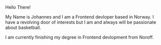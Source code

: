 Hello There!

My Name is Johannes and I am a Frontend devloper based in Norway. I have a revolving door of interests but I am and always will be passionate about basketball. 

I am currently finishing my degree in Frontend devlopment from Noroff.
